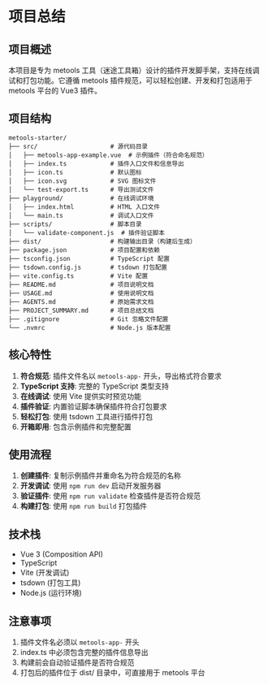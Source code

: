 # 项目总结

## 项目概述

本项目是专为 metools 工具（迷途工具箱）设计的插件开发脚手架，支持在线调试和打包功能。它遵循 metools 插件规范，可以轻松创建、开发和打包适用于 metools 平台的 Vue3 插件。

## 项目结构

```
metools-starter/
├── src/                    # 源代码目录
│   ├── metools-app-example.vue  # 示例插件（符合命名规范）
│   ├── index.ts            # 插件入口文件和信息导出
│   ├── icon.ts             # 默认图标
│   ├── icon.svg            # SVG 图标文件
│   └── test-export.ts      # 导出测试文件
├── playground/             # 在线调试环境
│   ├── index.html          # HTML 入口文件
│   └── main.ts             # 调试入口文件
├── scripts/                # 脚本目录
│   └── validate-component.js  # 插件验证脚本
├── dist/                   # 构建输出目录（构建后生成）
├── package.json            # 项目配置和依赖
├── tsconfig.json           # TypeScript 配置
├── tsdown.config.js        # tsdown 打包配置
├── vite.config.ts          # Vite 配置
├── README.md               # 项目说明文档
├── USAGE.md                # 使用说明文档
├── AGENTS.md               # 原始需求文档
├── PROJECT_SUMMARY.md      # 项目总结文档
├── .gitignore              # Git 忽略文件配置
└── .nvmrc                  # Node.js 版本配置
```

## 核心特性

1. **符合规范**: 插件文件名以 `metools-app-` 开头，导出格式符合要求
2. **TypeScript 支持**: 完整的 TypeScript 类型支持
3. **在线调试**: 使用 Vite 提供实时预览功能
4. **插件验证**: 内置验证脚本确保插件符合打包要求
5. **轻松打包**: 使用 tsdown 工具进行插件打包
6. **开箱即用**: 包含示例插件和完整配置

## 使用流程

1. **创建插件**: 复制示例插件并重命名为符合规范的名称
2. **开发调试**: 使用 `npm run dev` 启动开发服务器
3. **验证插件**: 使用 `npm run validate` 检查插件是否符合规范
4. **构建打包**: 使用 `npm run build` 打包插件

## 技术栈

- Vue 3 (Composition API)
- TypeScript
- Vite (开发调试)
- tsdown (打包工具)
- Node.js (运行环境)

## 注意事项

1. 插件文件名必须以 `metools-app-` 开头
2. index.ts 中必须包含完整的插件信息导出
3. 构建前会自动验证插件是否符合规范
4. 打包后的插件位于 dist/ 目录中，可直接用于 metools 平台